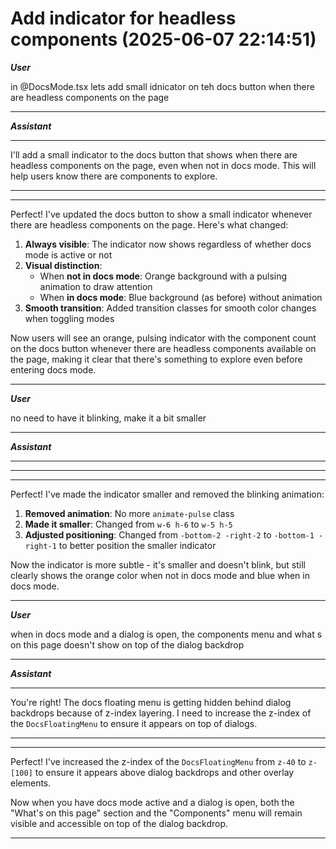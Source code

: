 <!-- Generated by SpecStory -->

# Add indicator for headless components (2025-06-07 22:14:51)

_**User**_

in @DocsMode.tsx lets add small idnicator on teh docs button when there are headless components on the page

---

_**Assistant**_



---

I'll add a small indicator to the docs button that shows when there are headless components on the page, even when not in docs mode. This will help users know there are components to explore.

---



---

Perfect! I've updated the docs button to show a small indicator whenever there are headless components on the page. Here's what changed:

1. **Always visible**: The indicator now shows regardless of whether docs mode is active or not
2. **Visual distinction**: 
   - When **not in docs mode**: Orange background with a pulsing animation to draw attention
   - When **in docs mode**: Blue background (as before) without animation
3. **Smooth transition**: Added transition classes for smooth color changes when toggling modes

Now users will see an orange, pulsing indicator with the component count on the docs button whenever there are headless components available on the page, making it clear that there's something to explore even before entering docs mode.

---

_**User**_

no need to have it blinking, make it a bit smaller

---

_**Assistant**_



---



---



---

Perfect! I've made the indicator smaller and removed the blinking animation:

1. **Removed animation**: No more `animate-pulse` class
2. **Made it smaller**: Changed from `w-6 h-6` to `w-5 h-5`
3. **Adjusted positioning**: Changed from `-bottom-2 -right-2` to `-bottom-1 -right-1` to better position the smaller indicator

Now the indicator is more subtle - it's smaller and doesn't blink, but still clearly shows the orange color when not in docs mode and blue when in docs mode.

---

_**User**_

when in docs mode and a dialog is open, the components menu and what s on this page doesn't show on top of the dialog backdrop

---

_**Assistant**_



---

You're right! The docs floating menu is getting hidden behind dialog backdrops because of z-index layering. I need to increase the z-index of the `DocsFloatingMenu` to ensure it appears on top of dialogs.

---



---

Perfect! I've increased the z-index of the `DocsFloatingMenu` from `z-40` to `z-[100]` to ensure it appears above dialog backdrops and other overlay elements. 

Now when you have docs mode active and a dialog is open, both the "What's on this page" section and the "Components" menu will remain visible and accessible on top of the dialog backdrop.

---

